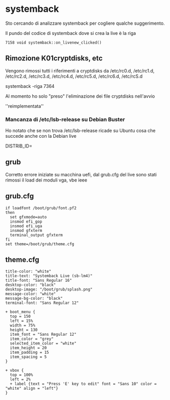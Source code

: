 # systemback

Sto cercando di analizzare systemback per cogliere qualche suggerimento.

Il pundo del codice di systemback dove si crea la live è la riga

```
7158 void systemback::on_livenew_clicked()
```

## Rimozione K01cryptdisks, etc
Vengono rimossi tutti i riferimenti a cryptdisks da /etc/rc0.d, /etc/rc1.d, /etc/rc2.d, /etc/rc3.d, /etc/rc4.d, /etc/rc5.d, /etc/rc6.d, /etc/rcS.d

systemback -riga 7364

Al momento ho solo "preso" l'eliminazione dei file cryptdisks nell'avvio 

''reimplementata''

### Mancanza di /etc/lsb-release su Debian Buster
Ho notato che se non trova /etc/lsb-release ricade su Ubuntu
cosa che succede anche con la Debian live

DISTRIB_ID=

## grub
Corretto errore iniziate su macchina uefi, dal grub.cfg del live
sono stati rimossi il load dei moduli vga, vbe ieee


## grub.cfg
```
if loadfont /boot/grub/font.pf2
then
  set gfxmode=auto
  insmod efi_gop
  insmod efi_uga
  insmod gfxterm
  terminal_output gfxterm
fi
set theme=/boot/grub/theme.cfg
```

## theme.cfg
```
title-color: "white"
title-text: "Systemback Live (sb-lm4)"
title-font: "Sans Regular 16"
desktop-color: "black"
desktop-image: "/boot/grub/splash.png"
message-color: "white"
message-bg-color: "black"
terminal-font: "Sans Regular 12"

+ boot_menu {
  top = 150
  left = 15%
  width = 75%
  height = 130
  item_font = "Sans Regular 12"
  item_color = "grey"
  selected_item_color = "white"
  item_height = 20
  item_padding = 15
  item_spacing = 5
}

+ vbox {
  top = 100%
  left = 2%
  + label {text = "Press 'E' key to edit" font = "Sans 10" color = "white" align = "left"}
}
```
